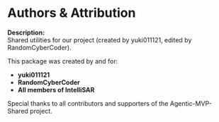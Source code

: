 # Authors & Attribution

**Description:**  
Shared utilities for our project (created by yuki011121, edited by RandomCyberCoder).

This package was created by and for:

- **yuki011121**
- **RandomCyberCoder**
- **All members of IntelliSAR**

Special thanks to all contributors and supporters of the Agentic-MVP-Shared project.

